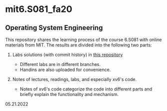 # mit6.S081_fa20

## Operating System Engineering

This repository shares the learning process of the course 6.S081 with online materials from MIT. The results are divided into the following two parts:

1. Labs solutions (with commit history) in [this repository](https://github.com/splendidField/xv6-labs-2020) 
   - Different labs are in different branches.
   - Handins are also uploaded for convenience.

2. Notes of lectures, readings, labs, and especially xv6's code.
   - Notes of xv6's code categorize the code into different parts and briefly explain the functionality and  mechanism.

05.21.2022

